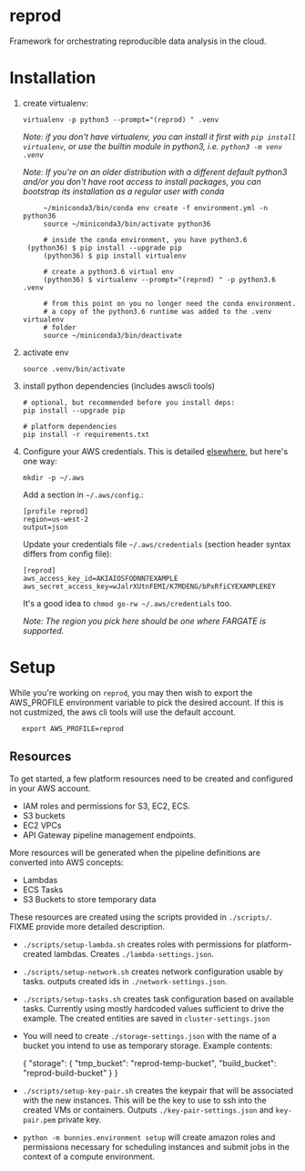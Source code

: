 # reprod

Framework for orchestrating reproducible data analysis in the cloud.


Installation
============

1. create virtualenv:

       virtualenv -p python3 --prompt="(reprod) " .venv

   _Note: if you don't have virtualenv, you can install it first with
        `pip install virtualenv`, or use the builtin module in python3,
	i.e. `python3 -m venv .venv`_

   _Note: If you're on an older distribution with a different default python3
        and/or you don't have root access to install packages,
        you can bootstrap its installation as a regular user with conda_

            ~/miniconda3/bin/conda env create -f environment.yml -n python36
            source ~/miniconda3/bin/activate python36

            # inside the conda environment, you have python3.6
	    (python36) $ pip install --upgrade pip
            (python36) $ pip install virtualenv

            # create a python3.6 virtual env
            (python36) $ virtualenv --prompt="(reprod) " -p python3.6 .venv

            # from this point on you no longer need the conda environment.
            # a copy of the python3.6 runtime was added to the .venv virtualenv
            # folder
            source ~/miniconda3/bin/deactivate

1. activate env

       source .venv/bin/activate

1. install python dependencies (includes awscli tools)

       # optional, but recommended before you install deps:
       pip install --upgrade pip

       # platform dependencies
       pip install -r requirements.txt


1. Configure your AWS credentials. This is detailed [elsewhere](https://docs.aws.amazon.com/cli/latest/userguide/cli-config-files.html), but here's one way:

       mkdir -p ~/.aws

   Add a section in `~/.aws/config`.:
   
       [profile reprod]
       region=us-west-2
       output=json

   Update your credentials file `~/.aws/credentials` (section header syntax differs from config file):

       [reprod]
       aws_access_key_id=AKIAIOSFODNN7EXAMPLE
       aws_secret_access_key=wJalrXUtnFEMI/K7MDENG/bPxRfiCYEXAMPLEKEY

   It's a good idea to `chmod go-rw ~/.aws/credentials` too.

   _Note: The region you pick here should be one where FARGATE is supported._

Setup
========

While you're working on `reprod`, you may then wish to export the
AWS_PROFILE environment variable to pick the desired account. If this
is not custmized, the aws cli tools will use the default account.

       export AWS_PROFILE=reprod

Resources
----------

To get started, a few platform resources need to be created and configured in your AWS account.

   - IAM roles and permissions for S3, EC2, ECS.
   - S3 buckets
   - EC2 VPCs
   - API Gateway pipeline management endpoints.

More resources will be generated when the pipeline definitions are converted into AWS concepts:

   - Lambdas
   - ECS Tasks
   - S3 Buckets to store temporary data

These resources are created using the scripts provided in
`./scripts/`. FIXME provide more detailed description.

   - `./scripts/setup-lambda.sh`  creates roles with permissions for platform-created lambdas. Creates `./lambda-settings.json`.

   - `./scripts/setup-network.sh` creates network configuration usable by tasks. outputs created ids in `./network-settings.json`.

   - `./scripts/setup-tasks.sh` creates task configuration based on available tasks. Currently using mostly hardcoded values
      sufficient to drive the example. The created entities are saved in `cluster-settings.json`

   - You will need to create `./storage-settings.json` with the name of a bucket you intend to use as temporary storage. Example contents:

        {
          "storage": {
            "tmp_bucket": "reprod-temp-bucket",
            "build_bucket": "reprod-build-bucket"
	      }
        }

   - `./scripts/setup-key-pair.sh` creates the keypair that will be associated with the new instances. This will be the key to use
     to ssh into the created VMs or containers. Outputs `./key-pair-settings.json` and `key-pair.pem` private key.

   - `python -m bunnies.environment setup` will create amazon roles and permissions necessary for scheduling instances and submit
      jobs in the context of a compute environment.
